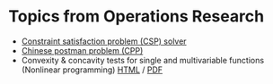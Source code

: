 ﻿# Topics from Operations Research

 * [Constraint satisfaction problem (CSP) solver](https://github.com/darkeclipz/or/blob/master/csp/CSP%20(Constraint%20Satisfaction%20Problem).ipynb)
 * [Chinese postman problem (CPP)](https://github.com/darkeclipz/or/blob/master/cpp/cpp.md)
 * Convexity & concavity tests for single and multivariable functions (Nonlinear programming) [HTML](https://darkeclipz.github.io/or/nlp/convex_concave_test.html) / [PDF](https://github.com/darkeclipz/or/blob/master/nlp/convex_concave_test.pdf)
